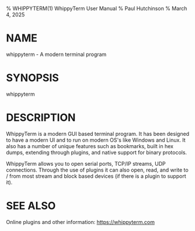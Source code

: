 % WHIPPYTERM(1) WhippyTerm User Manual
% Paul Hutchinson
% March 4, 2025

# NAME

whippyterm - A modern terminal program

# SYNOPSIS

whippyterm

# DESCRIPTION

WhippyTerm is a modern GUI based terminal program.  It has been designed to have a modern UI and to run on
modern OS's like Windows and Linux.  It also has a number of unique features such as bookmarks,
built in hex dumps, extending through plugins, and native support for binary protocols.

WhippyTerm allows you to open serial ports, TCP/IP streams, UDP connections.  Through the use of plugins it can
also open, read, and write to / from most stream and block based devices (if there is a plugin to support it).

# SEE ALSO

Online plugins and other information: https://whippyterm.com
